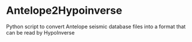 # Antelope2Hypoinverse
Python script to convert Antelope seismic database files into a format that can be read by HypoInverse
